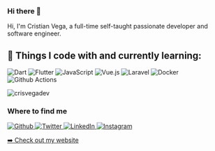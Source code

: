 ### Hi there 👋

<p>Hi, I'm Cristian Vega, a full-time self-taught passionate developer and software engineer.</p>

<h2>🚀 Things I code with and currently learning:</h2>

![Dart](https://img.shields.io/badge/dart-0175C2.svg?style=for-the-badge&logo=dart&logoColor=white)
![Flutter](https://img.shields.io/badge/Flutter-02569B.svg?style=for-the-badge&logo=Flutter&logoColor=white)
![JavaScript](https://img.shields.io/badge/javascript-323330.svg?style=for-the-badge&logo=javascript&logoColor=%23F7DF1E)
![Vue.js](https://img.shields.io/badge/vuejs-35495e.svg?style=for-the-badge&logo=vuedotjs&logoColor=%234FC08D)
![Laravel](https://img.shields.io/badge/laravel-ff2d20.svg?style=for-the-badge&logo=laravel&logoColor=%23ffffff)
![Docker](https://img.shields.io/badge/docker-46a2f1.svg?style=for-the-badge&logo=docker&logoColor=%23ffffff)
![Github Actions](https://img.shields.io/badge/github%20actions-010101.svg?style=for-the-badge&logo=github&logoColor=%23ffffff)

<img src="https://github-readme-stats.vercel.app/api?username=crisvegadev&show_icons=true&count_private=true&theme=dark" alt="crisvegadev" />


<h3>Where to find me</h3>
<p>
    <a href="https://github.com/crisvegadev" target="_blank">
        <img alt="Github" src="https://img.shields.io/badge/GitHub-%2312100E.svg?&style=for-the-badge&logo=Github&logoColor=white" />
    </a> 
    <a href="https://twitter.com/crisvegadev" target="_blank">
        <img alt="Twitter" src="https://img.shields.io/badge/twitter-%231DA1F2.svg?&style=for-the-badge&logo=twitter&logoColor=white" />
    </a> 
    <a href="https://www.linkedin.com/in/crisvegadev" target="_blank">
        <img alt="LinkedIn" src="https://img.shields.io/badge/linkedin-%230077B5.svg?&style=for-the-badge&logo=linkedin&logoColor=white" />
    </a> 
    <a href="https://www.instagram.com/crisvegadev/" target="_blank">
        <img alt="Instagram" src="https://img.shields.io/badge/instagram-%23E4405F.svg?&style=for-the-badge&logo=instagram&logoColor=white" >
    </a> 
</p>
<p>
    <a href="https://crisvega.dev/">➡️ Check out my website</a>
</p>
